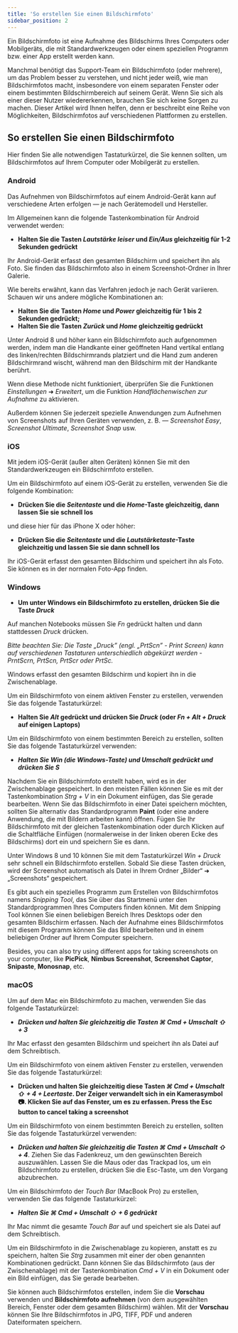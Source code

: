 ```yaml
---
title: 'So erstellen Sie einen Bildschirmfoto'
sidebar_position: 2
---
```


Ein Bildschirmfoto ist eine Aufnahme des Bildschirms Ihres Computers oder Mobilgeräts, die mit Standardwerkzeugen oder einem speziellen Programm bzw. einer App erstellt werden kann.

Manchmal benötigt das Support-Team ein Bildschirmfoto (oder mehrere), um das Problem besser zu verstehen, und nicht jeder weiß, wie man Bildschirmfotos macht, insbesondere von einem separaten Fenster oder einem bestimmten Bildschirmbereich auf seinem Gerät. Wenn Sie sich als einer dieser Nutzer wiedererkennen, brauchen Sie sich keine Sorgen zu machen. Dieser Artikel wird Ihnen helfen, denn er beschreibt eine Reihe von Möglichkeiten, Bildschirmfotos auf verschiedenen Plattformen zu erstellen.

## So erstellen Sie einen Bildschirmfoto

Hier finden Sie alle notwendigen Tastaturkürzel, die Sie kennen sollten, um Bildschirmfotos auf Ihrem Computer oder Mobilgerät zu erstellen.

### Android

Das Aufnehmen von Bildschirmfotos auf einem Android-Gerät kann auf verschiedene Arten erfolgen — je nach Gerätemodell und Hersteller.

Im Allgemeinen kann die folgende Tastenkombination für Android verwendet werden:

- **Halten Sie die Tasten *Lautstärke leiser* und *Ein/Aus* gleichzeitig für 1-2 Sekunden gedrückt**

Ihr Android-Gerät erfasst den gesamten Bildschirm und speichert ihn als Foto. Sie finden das Bildschirmfoto also in einem Screenshot-Ordner in Ihrer Galerie.

Wie bereits erwähnt, kann das Verfahren jedoch je nach Gerät variieren. Schauen wir uns andere mögliche Kombinationen an:

- **Halten Sie die Tasten *Home* und *Power* gleichzeitig für 1 bis 2 Sekunden gedrückt;**
- **Halten Sie die Tasten *Zurück* und *Home* gleichzeitig gedrückt**

Unter Android 8 und höher kann ein Bildschirmfoto auch aufgenommen werden, indem man die Handkante einer geöffneten Hand vertikal entlang des linken/rechten Bildschirmrands platziert und die Hand zum anderen Bildschirmrand wischt, während man den Bildschirm mit der Handkante berührt.

Wenn diese Methode nicht funktioniert, überprüfen Sie die Funktionen *Einstellungen* ➜ *Erweitert*, um die Funktion *Handflächenwischen zur Aufnahme* zu aktivieren.

Außerdem können Sie jederzeit spezielle Anwendungen zum Aufnehmen von Screenshots auf Ihren Geräten verwenden, z. B. — *Screenshot Easy*, *Screenshot Ultimate*, *Screenshot Snap* usw.

### iOS

Mit jedem iOS-Gerät (außer alten Geräten) können Sie mit den Standardwerkzeugen ein Bildschirmfoto erstellen.

Um ein Bildschirmfoto auf einem iOS-Gerät zu erstellen, verwenden Sie die folgende Kombination:

- **Drücken Sie die *Seitentaste* und die *Home*-Taste gleichzeitig, dann lassen Sie sie schnell los**

und diese hier für das iPhone X oder höher:

- **Drücken Sie die *Seitentaste* und die *Lautstärketaste*-Taste gleichzeitig und lassen Sie sie dann schnell los**

Ihr iOS-Gerät erfasst den gesamten Bildschirm und speichert ihn als Foto. Sie können es in der normalen Foto-App finden.

### Windows

- **Um unter Windows ein Bildschirmfoto zu erstellen, drücken Sie die Taste *Druck***

Auf manchen Notebooks müssen Sie *Fn* gedrückt halten und dann stattdessen *Druck* drücken.

*Bitte beachten Sie: Die Taste „Druck” (engl. „PrtScn” - Print Screen) kann auf verschiedenen Tastaturen unterschiedlich abgekürzt werden - PrntScrn, PrtScn, PrtScr oder PrtSc.*

Windows erfasst den gesamten Bildschirm und kopiert ihn in die Zwischenablage.

Um ein Bildschirmfoto von einem aktiven Fenster zu erstellen, verwenden Sie das folgende Tastaturkürzel:

- **Halten Sie *Alt* gedrückt und drücken Sie *Druck* (oder *Fn + Alt + Druck* auf einigen Laptops)**

Um ein Bildschirmfoto von einem bestimmten Bereich zu erstellen, sollten Sie das folgende Tastaturkürzel verwenden:

- ***Halten Sie *Win* (die Windows-Taste) und *Umschalt* gedrückt und drücken Sie ***S******

Nachdem Sie ein Bildschirmfoto erstellt haben, wird es in der Zwischenablage gespeichert. In den meisten Fällen können Sie es mit der Tastenkombination *Strg + V* in ein Dokument einfügen, das Sie gerade bearbeiten. Wenn Sie das Bildschirmfoto in einer Datei speichern möchten, sollten Sie alternativ das Standardprogramm **Paint** (oder eine andere Anwendung, die mit Bildern arbeiten kann) öffnen. Fügen Sie Ihr Bildschirmfoto mit der gleichen Tastenkombination oder durch Klicken auf die Schaltfläche Einfügen (normalerweise in der linken oberen Ecke des Bildschirms) dort ein und speichern Sie es dann.

Unter Windows 8 und 10 können Sie mit dem Tastaturkürzel *Win + Druck* sehr schnell ein Bildschirmfoto erstellen. Sobald Sie diese Tasten drücken, wird der Screenshot automatisch als Datei in Ihrem Ordner „Bilder“ ➜ „Screenshots“ gespeichert.

Es gibt auch ein spezielles Programm zum Erstellen von Bildschirmfotos namens *Snipping Tool*, das Sie über das Startmenü unter den Standardprogrammen Ihres Computers finden können. Mit dem Snipping Tool können Sie einen beliebigen Bereich Ihres Desktops oder den gesamten Bildschirm erfassen. Nach der Aufnahme eines Bildschirmfotos mit diesem Programm können Sie das Bild bearbeiten und in einem beliebigen Ordner auf Ihrem Computer speichern.

Besides, you can also try using different apps for taking screenshots on your computer, like **PicPick**, **Nimbus Screenshot**, **Screenshot Captor**, **Snipaste**, **Monosnap**, etc.

### macOS

Um auf dem Mac ein Bildschirmfoto zu machen, verwenden Sie das folgende Tastaturkürzel:

- ***Drücken und halten Sie gleichzeitig die Tasten ***⌘ Cmd + Umschalt ⇧ + 3******

Ihr Mac erfasst den gesamten Bildschirm und speichert ihn als Datei auf dem Schreibtisch.

Um ein Bildschirmfoto von einem aktiven Fenster zu erstellen, verwenden Sie das folgende Tastaturkürzel:

- **Drücken und halten Sie gleichzeitig diese Tasten *⌘ Cmd + Umschalt ⇧ + 4 + Leertaste*.  Der Zeiger verwandelt sich in ein Kamerasymbol 📷. Klicken Sie auf das Fenster, um es zu erfassen. Press the Esc button to cancel taking a screenshot**

Um ein Bildschirmfoto von einem bestimmten Bereich zu erstellen, sollten Sie das folgende Tastaturkürzel verwenden:

- ***Drücken und halten Sie gleichzeitig die Tasten ***⌘ Cmd + Umschalt ⇧ + 4******. Ziehen Sie das Fadenkreuz, um den gewünschten Bereich auszuwählen. Lassen Sie die Maus oder das Trackpad los, um ein Bildschirmfoto zu erstellen, drücken Sie die Esc-Taste, um den Vorgang abzubrechen.

Um ein Bildschirmfoto der *Touch Bar* (MacBook Pro) zu erstellen, verwenden Sie das folgende Tastaturkürzel:

- ***Halten Sie ***⌘ Cmd + Umschalt ⇧ + 6*** gedrückt***

Ihr Mac nimmt die gesamte *Touch Bar* auf und speichert sie als Datei auf dem Schreibtisch.

Um ein Bildschirmfoto in die Zwischenablage zu kopieren, anstatt es zu speichern, halten Sie *Strg* zusammen mit einer der oben genannten Kombinationen gedrückt. Dann können Sie das Bildschirmfoto (aus der Zwischenablage) mit der Tastenkombination *Cmd + V* in ein Dokument oder ein Bild einfügen, das Sie gerade bearbeiten.

Sie können auch Bildschirmfotos erstellen, indem Sie die **Vorschau** verwenden und **Bildschirmfoto aufnehmen** (von dem ausgewählten Bereich, Fenster oder dem gesamten Bildschirm) wählen. Mit der **Vorschau** können Sie Ihre Bildschirmfotos in JPG, TIFF, PDF und anderen Dateiformaten speichern.
